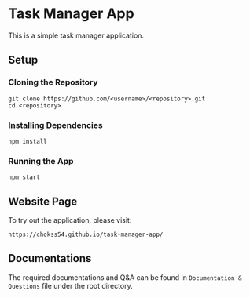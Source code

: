 # Task Manager App
This is a simple task manager application.

## Setup
### Cloning the Repository
```
git clone https://github.com/<username>/<repository>.git
cd <repository>
```

### Installing Dependencies
```
npm install
```

### Running the App
```
npm start
```

## Website Page
To try out the application, please visit:
```
https://chokss54.github.io/task-manager-app/
``` 

## Documentations
The required documentations and Q&A can be found in `Documentation & Questions` file under the root directory.
